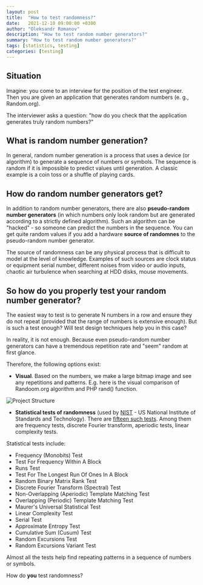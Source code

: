 ```yaml
---
layout: post
title:  "How to test randomness?"
date:   2021-12-10 09:00:00 +0300
author: "Oleksandr Romanov"
description: "How to test random number generators?"
summary: "How to test random number generators?"
tags: [statistics, testing]
categories: [testing]
---
```


## Situation
Imagine: you come to an interview for the position of the test engineer. Then you are given an application that generates random numbers (e. g., Random.org). 

The interviewer asks a question: "how do you check that the application generates truly random numbers?"

## What is random number generation?
In general, random number generation is a process that uses a device (or algorithm) to generate a sequence of numbers or symbols. The sequence is random if it is impossible to predict values ​​until generation.
A classic example is a coin toss or a shuffle of playing cards.

## How do random number generators get?
In addition to random number generators, there are also **pseudo-random number generators** (in which numbers only look random but are generated according to a strictly defined algorithm). Such an algorithm can be "hacked" - so someone can predict the numbers in the sequence.
You can get quite random values if you add a hardware **source of randomnes** to the pseudo-random number generator.

The source of randomness can be any physical process that is difficult to model at the level of knowledge.
Examples of such sources are clock status or equipment serial number, different noises from video or audio inputs, chaotic air turbulence when searching at HDD disks, mouse movements.

## So how do you properly test your random number generator?
The easiest way to test is to generate N numbers in a row and ensure they do not repeat (provided that the range of numbers is extensive enough).
But is such a test enough? Will test design techniques help you in this case?

In reality, it is not enough. Because even pseudo-random number generators can have a tremendous repetition rate and "seem" random at first glance.

Therefore, the following options exist:

* **Visual**. Based on the numbers, we make a large bitmap image and see any repetitions and patterns. E.g. here is the visual comparison of Randoom.org algorithm and PHP rand() function.  

![Project Structure](/img/20211210/randomVisual.png)

* **Statistical tests of randomness** (used by [NIST](https://www.nist.gov/) - US National Institute of Standards and Technology). There are [fifteen such tests](https://csrc.nist.gov/projects/random-bit-generation/documentation-and-software/guide-to-the-statistical-tests). Among them are frequency tests, discrete Fourier transform, aperiodic tests, linear complexity tests. 

Statistical tests include:
- Frequency (Monobits) Test
- Test For Frequency Within A Block
- Runs Test
- Test For The Longest Run Of Ones In A Block
- Random Binary Matrix Rank Test
- Discrete Fourier Transform (Spectral) Test
- Non-Overlapping (Aperiodic) Template Matching Test
- Overlapping (Periodic) Template Matching Test
- Maurer's Universal Statistical Test
- Linear Complexity Test
- Serial Test
- Approximate Entropy Test
- Cumulative Sum (Cusum) Test
- Random Excursions Test
- Random Excursions Variant Test

Almost all the tests help find repeating patterns in a sequence of numbers or symbols.

How do **you** test randomness?

